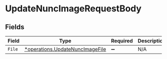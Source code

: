 # UpdateNuncImageRequestBody


## Fields

| Field                                                                             | Type                                                                              | Required                                                                          | Description                                                                       |
| --------------------------------------------------------------------------------- | --------------------------------------------------------------------------------- | --------------------------------------------------------------------------------- | --------------------------------------------------------------------------------- |
| `File`                                                                            | [*operations.UpdateNuncImageFile](../../models/operations/updatenuncimagefile.md) | :heavy_minus_sign:                                                                | N/A                                                                               |